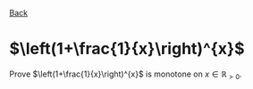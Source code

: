 [Back](../index.html) 
 
# $\left(1+\frac{1}{x}\right)^{x}$

Prove $\left(1+\frac{1}{x}\right)^{x}$ is monotone on $x\in\mathbb{R}_{>0}$.


